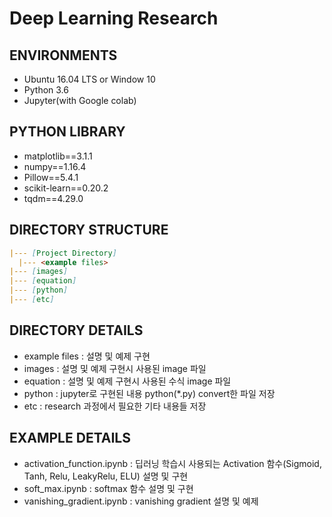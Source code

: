 # Deep Learning Research

## ENVIRONMENTS
 * Ubuntu 16.04 LTS or Window 10
 * Python 3.6
 * Jupyter(with Google colab)


## PYTHON LIBRARY
 * matplotlib==3.1.1
 * numpy==1.16.4
 * Pillow==5.4.1
 * scikit-learn==0.20.2
 * tqdm==4.29.0

## DIRECTORY STRUCTURE
```md
|--- [Project Directory]
  |--- <example files>
|--- [images]
|--- [equation]
|--- [python]
|--- [etc]
```

## DIRECTORY DETAILS
 * example files : 설명 및 예제 구현
 * images : 설명 및 예제 구현시 사용된 image 파일
 * equation : 설명 및 예제 구현시 사용된 수식 image 파일
 * python : jupyter로 구현된 내용 python(*.py) convert한 파일 저장
 * etc : research 과정에서 필요한 기타 내용들 저장

## EXAMPLE DETAILS
 * activation_function.ipynb : 딥러닝 학습시 사용되는 Activation 함수(Sigmoid, Tanh, Relu, LeakyRelu, ELU) 설명 및 구현
 * soft_max.ipynb : softmax 함수 설명 및 구현
 * vanishing_gradient.ipynb : vanishing gradient 설명 및 예제
